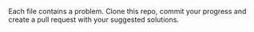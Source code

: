 Each file contains a problem. Clone this repo, commit your progress and create a pull request with your suggested solutions.
